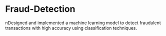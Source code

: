 # Fraud-Detection
nDesigned and implemented a machine learning model to detect fraudulent transactions with high accuracy using classification techniques.
